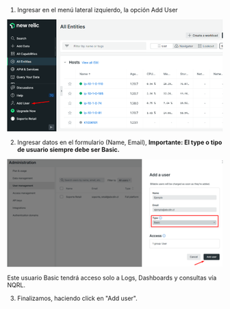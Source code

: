1. Ingresar en el menú lateral izquierdo, la opción Add User

![image.png](/.attachments/image-77313a75-f80b-46a3-9446-8163cc0fc18b.png)

2. Ingresar datos en el formulario (Name, Email), **Importante: El type o tipo de usuario siempre debe ser Basic.**

![image.png](/.attachments/image-ead2d998-9f29-48e2-b89f-2fb0406b5fd3.png)

Este usuario Basic tendrá acceso solo a Logs, Dashboards y consultas vía NQRL.

3. Finalizamos, haciendo click en "Add user".

